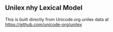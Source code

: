 Unilex nhy Lexical Model
----------------------

This is built directly from Unicode.org unilex data at
https://github.com/unicode-org/unilex
